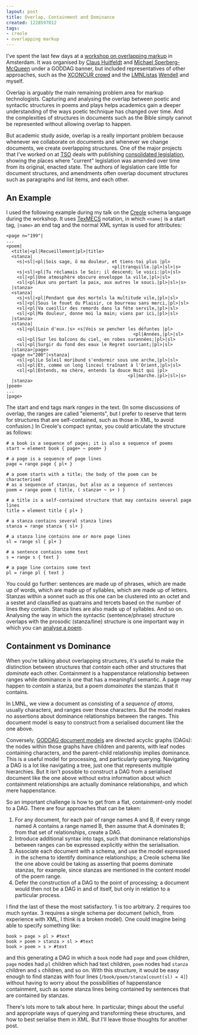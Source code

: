 ```yaml
---
layout: post
title: Overlap, Containment and Dominance
created: 1228597012
tags:
- creole
- overlapping markup
---
```

I've spent the last few days at a [workshop on overlapping markup][workshop] in Amsterdam. It was organised by [Claus Huitfeldt][Claus] and [Michael Sperberg-McQueen][Michael] under a GODDAG banner, but included representatives of other approaches, such as the [XCONCUR crowd][XCONCUR] and the [LMNListas][LMNL] [Wendell][Wendell] and myself.

[workshop]: http://ilps.science.uva.nl/PoliticalMashup/2008/11/workshop-on-multi-dimensional-markup/ "Workshop on multi dimensional markup"
[Claus]: http://www.hf.uib.no/i/Filosofisk/claus/ "Claus Huitfeldt"
[Michael]: http://www.w3.org/People/cmsmcq/ "Michael Sperberg-McQueen"
[XCONCUR]: http://www.xconcur.org/ "XCONCUR"
[LMNL]: http://www.lmnl.org/wiki/ "LMNL Wiki"
[Wendell]: http://www.piez.org/wendell/ "Wendell Piez"

<!--break-->

Overlap is arguably the main remaining problem area for markup technologists. Capturing and analysing the overlap between poetic and syntactic structures in poems and plays helps academics gain a deeper understanding of the ways poetic technique has changed over time. And the complexities of structures in documents such as the Bible simply cannot be represented without allowing overlap to happen.

But academic study aside, overlap is a really important problem because whenever we collaborate on documents and whenever we change documents, we create overlapping structures. One of the major projects that I've worked on at [TSO][TSO] deals with publishing [consolidated legislation][legislation], showing the places where "current" legislation was amended over time from its original, enacted state. The authors of legislation care little for document structures, and amendments often overlap document structures such as paragraphs and list items, and each other.

[TSO]: http://www.tso.co.uk/ "The Stationery Office"
[legislation]: http://www.opsi.gov.uk/legislation/revised "OPSI: Revised Legislation"

## An Example ##

I used the following example during my talk on the [Creole][Creole] schema language during the workshop. It uses [TexMECS][TexMECS] notation, in which `<name|` is a start tag, `|name>` an end tag and the normal XML syntax is used for attributes:

[Creole]: http://www.lmnl.org/wiki/index.php/Creole "Creole Schema Language"
[TexMECS]: http://decentius.aksis.uib.no/mlcd/2003/Papers/texmecs.html "TexMECS"

    <page n="199"|
    ...
    <poem|
      <title|<pl|Recueillement|pl>|title>
      <stanza|
        <s|<sl|<pl|Sois sage, ô ma douleur, et tiens-toi plus |pl>
                                            <pl|tranquille.|pl>|sl>|s>
        <s|<sl|<pl|Tu réclamais le Soir; il descend; le voici:|pl>|sl>
        <sl|<pl|Une atmosphère obscure enveloppe la ville,|pl>|sl>
        <sl|<pl|Aux uns portant la paix, aux autres le souci.|pl>|sl>|s>
      |stanza>
      <stanza|
        <s|<sl|<pl|Pendant que des mortels la multitude vile,|pl>|sl>
        <sl|<pl|Sous le fouet du Plaisir, ce bourreau sans merci,|pl>|sl>
        <sl|<pl|Va cueillir des remords dans la fête servile,|pl>|sl>
        <sl|<pl|Ma douleur, donne moi la main; viens par ici,|pl>|sl>
      |stanza>
      <stanza|
        <sl|<pl|Loin d'eux.|s> <s|Vois se pencher les défuntes |pl>
                                                    <pl|Années,|pl>|sl>
        <sl|<pl|Sur les balcons du ciel, en robes surannées;|pl>|sl>
        <sl|<pl|Surgir du fond des eaux le Regret souriant;|pl>|sl>
      |stanza>|page>
      <page n="200"|<stanza|
        <sl|<pl|Le Soleil moribund s'endormir sous une arche,|pl>|sl>
        <sl|<pl|Et, comme un long linceul traînant à l'Orient,|pl>|sl>
        <sl|<pl|Entends, ma chère, entends la douce Nuit qui |pl>
                                                  <pl|marche.|pl>|sl>|s>
      |stanza>
    |poem>
    ...
    |page>

The start and end tags mark *ranges* in the text. (In some discussions of overlap, the ranges are called "elements", but I prefer to reserve that term for structures that are self-contained, such as those in XML, to avoid confusion.) In Creole's compact syntax, you could articulate the structure as follows:

    # a book is a sequence of pages; it is also a sequence of poems
    start = element book { page+ ~ poem+ }
    
    # a page is a sequence of page lines
    page = range page { pl+ }
    
    # a poem starts with a title; the body of the poem can be characterised
    # as a sequence of stanzas, but also as a sequence of sentences
    poem = range poem { title, ( stanza+ ~ s+ ) }
    
    # a title is a self-contained structure that may contains several page lines
    title = element title { pl+ }
    
    # a stanza contains several stanza lines
    stanza = range stanza { sl+ }
    
    # a stanza line contains one or more page lines
    sl = range sl { pl+ }
    
    # a sentence contains some text
    s = range s { text }
    
    # a page line contains some text
    pl = range pl { text }

You could go further: sentences are made up of phrases, which are made up of words, which are made up of syllables, which are made up of letters. Stanzas within a sonnet such as this one can be clustered into an octet and a sestet and classified as quatrains and tercets based on the number of lines they contain. Stanza lines are also made up of syllables. And so on. Analysing the way in which the syntactic (sentence/phrase) structure overlaps with the prosodic (stanza/line) structure is one important way in which you can [analyse a poem][analysis].

[analysis]: http://www.tau.ac.il/~tsurxx/Recueillement.html "Archetypal Pattern in Baudelaire's 'Recueillement'"

## Containment vs Dominance ##

When you're talking about overlapping structures, it's useful to make the distinction between structures that *contain* each other and structures that *dominate* each other. Containment is a happenstance relationship between ranges while dominance is one that has a meaningful semantic. A page may happen to *contain* a stanza, but a poem *domainates* the stanzas that it contains.

In LMNL, we view a document as consisting of a *sequence of atoms*, usually characters, and ranges over those characters. But the model makes no assertions about dominance relationships between the ranges. This document model is easy to construct from a serialised document like the one above.

Conversely, [GODDAG document models][GODDAG] are directed acyclic graphs (DAGs): the nodes within those graphs have children and parents, with leaf nodes containing characters, and the parent-child relationship implies dominance. This is a useful model for processing, and particularly querying. Navigating a DAG is a lot like navigating a tree, just one that represents multiple hierarchies. But it isn't possible to construct a DAG from a serialised document like the one above without extra information about which containment relationships are actually dominance relationships, and which mere happenstance.

[GODDAG]: http://www.w3.org/People/cmsmcq/2000/poddp2000.html "GODDAG: A Data Structure for Overlapping Hierarchies"

So an important challenge is how to get from a flat, containment-only model to a DAG. There are four approaches that can be taken:

  1. For any document, for each pair of range names A and B, if every range named A contains a range named B, then assume that A dominates B; from that set of relationships, create a DAG.
  2. Introduce additional syntax into tags, such that dominance relationships between ranges can be expressed explicitly within the serialisation.
  3. Associate each document with a schema, and use the model expressed in the schema to identify dominance relationships; a Creole schema like the one above could be taking as asserting that poems dominate stanzas, for example, since stanzas are mentioned in the content model of the poem range.
  4. Defer the construction of a DAG to the point of processing; a document would then not be a DAG in and of itself, but only in relation to a particular process.

I find the last of these the most satisfactory. 1 is too arbitrary. 2 requires too much syntax. 3 requires a single schema per document (which, from experience with XML, I think is a broken model). One could imagine being able to specify something like:

    book > page > pl > #text
    book > poem > stanza > sl > #text
    book > poem > s > #text

and this generating a DAG in which a `book` node had `page` and `poem` children, `page` nodes had `pl` children which had text children, `poem` nodes had `stanza` children and `s` children, and so on. With this structure, it would be easy enough to find stanzas with four lines (`/book/poem/stanza[count(sl) = 4]`) without having to worry about the possibilities of happenstance containment, such as some stanza lines being contained by sentences that are contained by stanzas.

There's lots more to talk about here. In particular, things about the useful and appropriate ways of querying and transforming these structures, and how to best serialise them in XML. But I'll leave those thoughts for another post.

